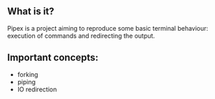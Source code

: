 ## What is it?
Pipex is a project aiming to reproduce some basic terminal behaviour: execution of commands and redirecting the output.

## Important concepts:
- forking
- piping
- IO redirection
